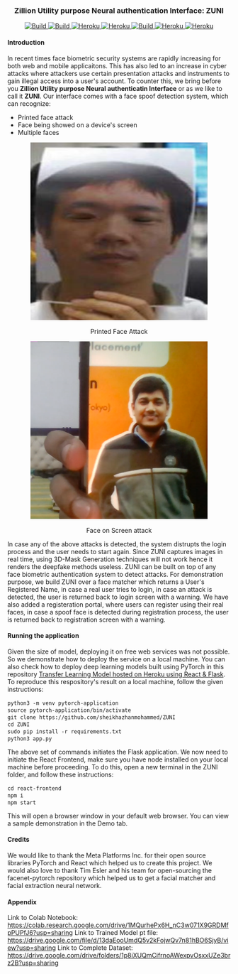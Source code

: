 <div align="center">
  <h3>Zillion Utility purpose Neural authentication Interface: ZUNI</h3>
</div>

<p align="center">
 <a href="https://circleci.com/gh/huggingface/transformers">
        <img alt="Build" src="https://img.shields.io/badge/python-3%2B-brightgreen?logo=Python">
    </a>
    <a href="https://circleci.com/gh/huggingface/transformers">
        <img alt="Build" src="https://img.shields.io/badge/git-2.29.2-brightgreen?logo=git">
    </a>
    <a href="https://circleci.com/gh/huggingface/transformers">
        <img alt="Heroku" src="http://img.shields.io/static/v1?label=Pytorch&message=1.6.0&color=brightgreen&logo=Pytorch">
    </a>
    <a href="https://circleci.com/gh/huggingface/transformers">
        <img alt="Heroku" src="http://img.shields.io/static/v1?label=Flask&message=1.1.1&color=brightgreen&logo=Flask">
    </a>
 <a href="https://circleci.com/gh/huggingface/transformers">
        <img alt="Build" src="https://img.shields.io/badge/React-17.0.1-brightgreen?logo=React">
    </a>
    <a href="https://circleci.com/gh/huggingface/transformers">
        <img alt="Heroku" src="http://img.shields.io/static/v1?label=react-router-dom&message=5.2.0&color=brightgreen&logo=ReactRouter">
    </a>
    <a href="https://circleci.com/gh/huggingface/transformers">
        <img alt="Heroku" src="http://img.shields.io/static/v1?label=React-Bootstrap&message=1.4.0&color=brightgreen&logo=Bootstrap">
    </a>
</p>

#### Introduction
In recent times face biometric security systems are rapidly increasing for both web and mobile applicaitons. This has also led to an increase in cyber attacks where attackers use certain presentation attacks and instruments to gain illegal access into a user's account. To counter this, we bring before you **Zillion Utility purpose Neural authenticatin Interface** or as we like to call it **ZUNI**. Our interface comes with a face spoof detection system, which can recognize:
- Printed face attack
- Face being showed on a device's screen 
- Multiple faces

<div align="center">
  <img src="images\printed-face-attack.png" width="400" height="400"/>
  <p align="center">Printed Face Attack</p>
  <img src="images\face-on-screen-attack.png" width="400" height="400"/>
  <p align="center">Face on Screen attack</p>
</div>
In case any of the above attacks is detected, the system distrupts the login process and the user needs to start again. Since ZUNI captures images in real time, using 3D-Mask Generation techniques will not work hence it renders the deepfake methods useless. ZUNI can be built on top of any face biometric authentication system to detect attacks. For demonstration purpose, we build ZUNI over a face matcher which returns a User's Registered Name, in case a real user tries to login, in case an attack is detected, the user is returned back to login screen with a warning. We have also added a registeration portal, where users can register using their real faces, in case a spoof face is detected during registration process, the user is returned back to registration screen with a warning.

#### Running the application
Given the size of model, deploying it on free web services was not possible. So we demonstrate how to deploy the service on a local machine. You can also check how to deploy deep learning models built using PyTorch in this repository [Transfer Learning Model hosted on Heroku using React & Flask](https://github.com/sheikhazhanmohammed/Transfer-Learning-Model-hosted-on-Heroku-using-React-Flask). To reproduce this respository's result on a local machine, follow the given instructions:
```
python3 -m venv pytorch-application
source pytorch-application/bin/activate
git clone https://github.com/sheikhazhanmohammed/ZUNI
cd ZUNI
sudo pip install -r requirements.txt
python3 app.py
```
The above set of commands initiates the Flask application. We now need to initiate the React Frontend, make sure you have node installed on your local machine before proceeding. To do this, open a new terminal in the ZUNI folder, and follow these instructions:
```
cd react-frontend
npm i
npm start
```
This will open a browser window in your default web browser. You can view a sample demonstration in the Demo tab.

#### Credits
We would like to thank the Meta Platforms Inc. for their open source libraries PyTorch and React which helped us to create this project. We would also love to thank Tim Esler and his team for open-sourcing the facenet-pytorch repository which helped us to get a facial matcher and facial extraction neural network.

#### Appendix
Link to Colab Notebook: https://colab.research.google.com/drive/1MQurhePx6H_nC3w071X9GRDMfpPUPfJ6?usp=sharing
Link to Trained Model pt file: https://drive.google.com/file/d/13daEooUmdQ5v2kFojwQv7n81hBO6SjyB/view?usp=sharing
Link to Complete Dataset: https://drive.google.com/drive/folders/1p8iXUQmCifrnoAWexpvOsxxUZe3brz2B?usp=sharing
